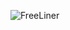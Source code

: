 ![FreeLiner](http://postfiles14.naver.net/20160304_189/asdfgo0_1457019456619GxNIg_PNG/freeliner.png?type=w3)


